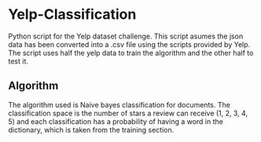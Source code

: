 # Yelp-Classification
Python script for the Yelp dataset challenge.
This script asumes the json data has been converted into a .csv file using the scripts provided by Yelp.
The script uses half the yelp data to train the algorithm and the other half to test it.

## Algorithm
The algorithm used is Naive bayes classification for documents. 
The classification space is the number of stars a review can receive (1, 2, 3, 4, 5) 
and each classification has a probability of having a word in the dictionary, which is taken from the training section.
